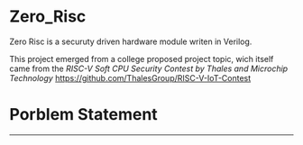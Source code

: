 # Zero_Risc

Zero Risc is a securuty driven hardware module writen in Verilog. 

This project emerged from a college proposed project topic, wich itself came from the *RISC-V Soft CPU Security Contest by Thales and Microchip Technology*
https://github.com/ThalesGroup/RISC-V-IoT-Contest

# Porblem Statement
*****************

